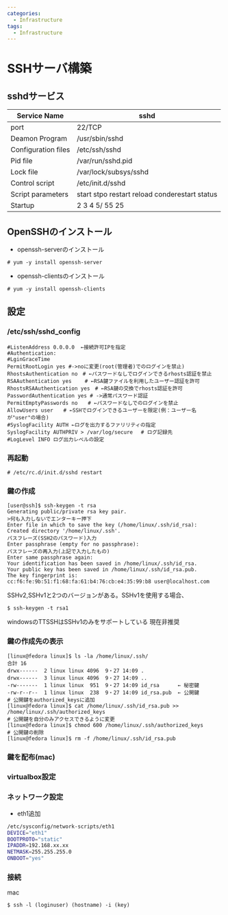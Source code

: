 ```yaml
---
categories:
  - Infrastructure
tags:
  - Infrastructure
---
```


# SSHサーバ構築

## sshdサービス

|Service Name|sshd|
|------------|----|
|port|22/TCP|
|Deamon Program|/usr/sbin/sshd|
|Configuration files|/etc/ssh/sshd|
|Pid file|/var/run/sshd.pid|
|Lock file|/var/lock/subsys/sshd|
|Control script|/etc/init.d/sshd|
|Script parameters|start stpo restart reload conderestart status|
|Startup|2 3 4 5/ 55 25|

## OpenSSHのインストール

- openssh-serverのインストール

```console
# yum -y install openssh-server
```

- openssh-clientsのインストール

```console
# yum -y install openssh-clients
```

## 設定

### /etc/ssh/sshd_config

```sshd_config
#ListenAddress 0.0.0.0  ←接続許可IPを指定
#Authentication:
#LginGraceTime
PermitRootLogin yes #->noに変更(root(管理者)でのログインを禁止)
RhostsAuthentication no　# ←パスワードなしでログインできるrhosts認証を禁止
RSAAuthentication yes　　 # ←RSA鍵ファイルを利用したユーザー認証を許可
RhostsRSAAuthentication yes　# ←RSA鍵の交換でrhosts認証を許可
PasswordAuthentication yes # ->通常パスワード認証
PermitEmptyPasswords no　　# ←パスワードなしでのログインを禁止
AllowUsers user　　# ←SSHでログインできるユーザーを限定(例：ユーザー名が"user"の場合)
#SyslogFacility AUTH ←ログを出力するファリリティの指定
SyslogFacility AUTHPRIV > /var/log/secure　 # ログ記録先
#LogLevel INFO ログ出力レベルの設定
```

### 再起動

```console
# /etc/rc.d/init.d/sshd restart
```

### 鍵の作成

```console
[user@ssh]$ ssh-keygen -t rsa
Generating public/private rsa key pair.
>何も入力しないでエンターキー押下
Enter file in which to save the key (/home/linux/.ssh/id_rsa):
Created directory '/home/linux/.ssh'.
パスフレーズ(SSH2のパスワード)入力
Enter passphrase (empty for no passphrase):
パスフレーズの再入力(上記で入力したもの)
Enter same passphrase again:
Your identification has been saved in /home/linux/.ssh/id_rsa.
Your public key has been saved in /home/linux/.ssh/id_rsa.pub.
The key fingerprint is:
cc:f6:fe:9b:51:f1:68:fa:61:b4:76:cb:e4:35:99:b8 user@localhost.com
```

SSHv2,SSHv1と2つのバージョンがある。SSHv1を使用する場合、

```console
$ ssh-keygen -t rsa1
```

windowsのTTSSHはSSHv1のみをサポートしている
現在非推奨

### 鍵の作成先の表示

```console
[linux@fedora linux]$ ls -la /home/linux/.ssh/
合計 16
drwx------  2 linux linux 4096  9・27 14:09 .
drwx------  3 linux linux 4096  9・27 14:09 ..
-rw-------  1 linux linux  951  9・27 14:09 id_rsa      ← 秘密鍵
-rw-r--r--  1 linux linux  238  9・27 14:09 id_rsa.pub  ← 公開鍵
# 公開鍵をauthorized_keysに追加
[linux@fedora linux]$ cat /home/linux/.ssh/id_rsa.pub >> /home/linux/.ssh/authorized_keys
# 公開鍵を自分のみアクセスできるように変更
[linux@fedora linux]$ chmod 600 /home/linux/.ssh/authorized_keys
# 公開鍵の削除
[linux@fedora linux]$ rm -f /home/linux/.ssh/id_rsa.pub
```

### 鍵を配布(mac)

### virtualbox設定

### ネットワーク設定

- eth1追加

```sh
/etc/sysconfig/network-scripts/eth1
DEVICE="eth1"
BOOTPROTO="static"
IPADDR=192.168.xx.xx
NETMASK=255.255.255.0
ONBOOT="yes"
```

### 接続

mac

```console
$ ssh -l (loginuser) (hostname) -i (key)
```
